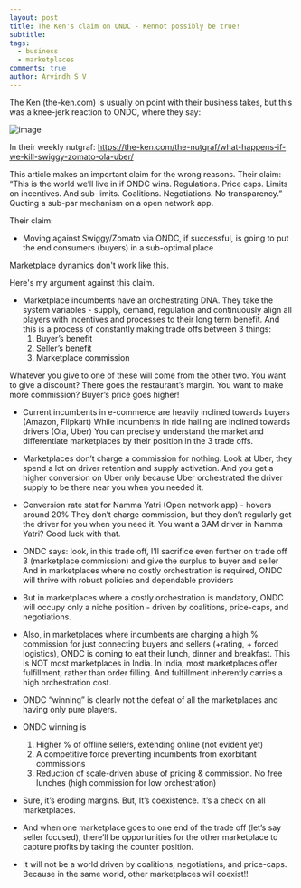 ```yaml
---
layout: post
title: The Ken's claim on ONDC - Kennot possibly be true!
subtitle: 
tags:
  - business
  - marketplaces
comments: true
author: Arvindh S V
---
```

The Ken (the-ken.com) is usually on point with their business takes, but this was a knee-jerk reaction to ONDC, where they say:

![image](https://github.com/arvindhx/arvindhx.github.io/assets/157497747/b0bd6c2f-675a-4370-a923-dcbd588c21c0)

In their weekly nutgraf: https://the-ken.com/the-nutgraf/what-happens-if-we-kill-swiggy-zomato-ola-uber/

This article makes an important claim for the wrong reasons. Their claim: “This is the world we’ll live in if ONDC wins. Regulations. Price caps. Limits on incentives. And sub-limits. Coalitions. Negotiations. No transparency.” Quoting a sub-par mechanism on a open network app.

Their claim:
- Moving against Swiggy/Zomato via ONDC, if successful, is going to put the end consumers (buyers) in a sub-optimal place

Marketplace dynamics don't work like this.

Here's my argument against this claim. 

- Marketplace incumbents have an orchestrating DNA. They take the system variables - supply, demand, regulation and continuously align all players with incentives and processes to their long term benefit. And this is a process of constantly making trade offs between 3 things:
	1. Buyer’s benefit 
	2. Seller’s benefit 
	3. Marketplace commission 

Whatever you give to one of these will come from the other two. You want to give a discount? There goes the restaurant’s margin. You want to make more commission? Buyer’s price goes higher!

- Current incumbents in e-commerce are heavily inclined towards buyers (Amazon, Flipkart) While incumbents in ride hailing are inclined towards drivers (Ola, Uber) You can precisely understand the market and differentiate marketplaces by their position in the 3 trade offs.
- Marketplaces don’t charge a commission for nothing. Look at Uber, they spend a lot on driver retention and supply activation. And you get a higher conversion on Uber only because Uber orchestrated the driver supply to be there near you when you needed it.
- Conversion rate stat for Namma Yatri (Open network app) - hovers around 20% They don’t charge commission, but they don’t regularly get the driver for you when you need it. You want a 3AM driver in Namma Yatri? Good luck with that.
- ONDC says: look, in this trade off, I’ll sacrifice even further on trade off 3 (marketplace commission) and give the surplus to buyer and seller And in marketplaces where no costly orchestration is required, ONDC will thrive with robust policies and dependable providers
- But in marketplaces where a costly orchestration is mandatory, ONDC will occupy only a niche position - driven by coalitions, price-caps, and negotiations.
- Also, in marketplaces where incumbents are charging a high % commission for just connecting buyers and sellers (+rating, + forced logistics), ONDC is coming to eat their lunch, dinner and breakfast. This is NOT most marketplaces in India. In India, most marketplaces offer fulfillment, rather than order filling. And fulfillment inherently carries a high orchestration cost.
- ONDC “winning” is clearly not the defeat of all the marketplaces and having only pure players.
- ONDC winning is 
	1. Higher % of offline sellers, extending online (not evident yet) 
	2. A competitive force preventing incumbents from exorbitant commissions 
	3. Reduction of scale-driven abuse of pricing & commission. No free lunches (high commission for low orchestration)

- Sure, it’s eroding margins. But, It’s coexistence. It’s a check on all marketplaces.
- And when one marketplace goes to one end of the trade off (let’s say seller focused), there’ll be opportunities for the other marketplace to capture profits by taking the counter position.
- It will not be a world driven by coalitions, negotiations, and price-caps. Because in the same world, other marketplaces will coexist!!
